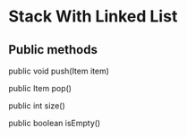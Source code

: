 # Stack With Linked List

## Public methods

public void push(Item item)


public Item pop()


public int size()


public boolean isEmpty()
